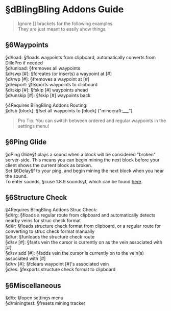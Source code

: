 # §dBlingBling Addons Guide
> Ignore [] brackets for the following examples.  
> They are just meant to easily show things.

## §6Waypoints

§d/load: §floads waypoints from clipboard, automatically converts from DilloPro if needed  
§d/unload: §fremoves all waypoints  
§d/swp [#]: §fcreates (or inserts) a waypoint at [#]  
§d/rwp [#]: §fremoves a waypoint at [#]  
§d/export: §fexports waypoints to clipboard  
§d/skip [#]: §fskip [#] waypoints ahead  
§d/unskip [#]: §fskip [#] waypoints back  
  
§4Requires BlingBling Addons Routing:  
§d/sb [block]: §fset all waypoints to [block] ("minecraft:___")  

> Pro Tip: You can switch between ordered and regular waypoints in the settings menu!

## §6Ping Glide
§dPing Glide§f plays a sound when a block will be considered "broken" server-side. This means you can begin mining the next block before your client shows the current block as broken.  
Set §6Delay§f to your ping, and begin mining the next block when you hear the sound.  
To enter sounds, §cuse 1.8.9 sounds§f, which can be found [here](https://www.minecraftforum.net/forums/mapping-and-modding-java-edition/mapping-and-modding-tutorials/2213619-1-8-all-playsound-sound-arguments).

## §6Structure Check
§4Requires BlingBling Addons Struc Check:  
§d/lrg: §floads a regular route from clipboard and automatically detects nearby veins for struc check format  
§d/lr: §floads structure check format from clipboard, or a regular route for converting to struc check format manually  
§d/ur: §funloads the structure check route  
§d/sv [#]: §fsets vein the cursor is currently on as the vein associated with [#]  
§d/sv add [#]: §fadds vein the cursor is currently on to the vein(s) associated with [#]  
§d/rv [#]: §fclears waypoint [#]'s associated vein  
§d/es: §fexports structure check format to clipboard

## §6Miscellaneous

§d/b: §fopen settings menu  
§d/miningtest: §fresets mining tracker  
